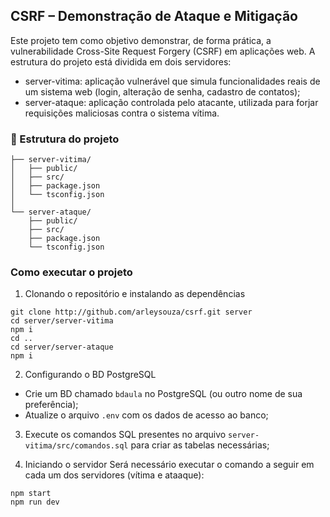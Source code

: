 ## CSRF – Demonstração de Ataque e Mitigação

Este projeto tem como objetivo demonstrar, de forma prática, a vulnerabilidade Cross-Site Request Forgery (CSRF) em aplicações web. A estrutura do projeto está dividida em dois servidores:
- server-vitima: aplicação vulnerável que simula funcionalidades reais de um sistema web (login, alteração de senha, cadastro de contatos);
- server-ataque: aplicação controlada pelo atacante, utilizada para forjar requisições maliciosas contra o sistema vítima.

### 📁 Estrutura do projeto
```
├── server-vitima/
│   ├── public/
│   ├── src/
│   ├── package.json
│   └── tsconfig.json
│
└── server-ataque/
    ├── public/
    ├── src/
    ├── package.json
    └── tsconfig.json
```

### Como executar o projeto

1. Clonando o repositório e instalando as dependências
```
git clone http://github.com/arleysouza/csrf.git server
cd server/server-vitima
npm i
cd ..
cd server/server-ataque
npm i
```

2. Configurando o BD PostgreSQL
- Crie um BD chamado `bdaula` no PostgreSQL (ou outro nome de sua preferência);
- Atualize o arquivo `.env` com os dados de acesso ao banco;

3. Execute os comandos SQL presentes no arquivo `server-vitima/src/comandos.sql` para criar as tabelas necessárias;

4. Iniciando o servidor
Será necessário executar o comando a seguir em cada um dos servidores (vítima e ataaque):
```
npm start
npm run dev
```
